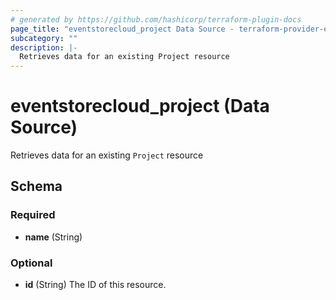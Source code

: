 ```yaml
---
# generated by https://github.com/hashicorp/terraform-plugin-docs
page_title: "eventstorecloud_project Data Source - terraform-provider-eventstorecloud"
subcategory: ""
description: |-
  Retrieves data for an existing Project resource
---
```


# eventstorecloud_project (Data Source)

Retrieves data for an existing `Project` resource



<!-- schema generated by tfplugindocs -->
## Schema

### Required

- **name** (String)

### Optional

- **id** (String) The ID of this resource.


